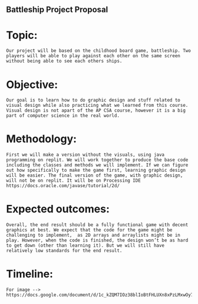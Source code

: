 ## Battleship Project Proposal


# Topic: 
	Our project will be based on the childhood board game, battleship. Two players will be able to play against each other on the same screen without being able to see each others ships. 

# Objective:
	Our goal is to learn how to do graphic design and stuff related to visual design while also practicing what we learned from this course. Visual design is not apart of the AP CSA course, however it is a big part of computer science in the real world. 

# Methodology:
	First we will make a version without the visuals, using java programming on replit. We will work together to produce the base code including the classes and methods we will implement. If we can figure out how specifically to make the game first, learning graphic design will be easier. The final version of the game, with graphic design, will not be on replit. It will be on Processing IDE https://docs.oracle.com/javase/tutorial/2d/


# Expected outcomes:
	Overall, the end result should be a fully functional game with decent graphics at best. We expect that the code for the game might be challenging to implement,  as 2D arrays and arraylists might be in play. However, when the code is finished, the design won’t be as hard to get down (other than learning it). But we will still have relatively low standards for the end result.

# Timeline:
	For image --> https://docs.google.com/document/d/1c_kZQM7IOz38blIoBtFHLUXn8xPzLMxwOy7cRG6yNrI/edit
